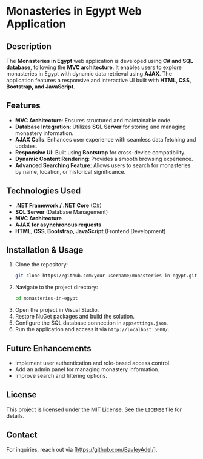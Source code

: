# Monasteries in Egypt Web Application

## Description
The **Monasteries in Egypt** web application is developed using **C# and SQL database**, following the **MVC architecture**. It enables users to explore monasteries in Egypt with dynamic data retrieval using **AJAX**. The application features a responsive and interactive UI built with **HTML, CSS, Bootstrap, and JavaScript**.

## Features
- **MVC Architecture**: Ensures structured and maintainable code.
- **Database Integration**: Utilizes **SQL Server** for storing and managing monastery information.
- **AJAX Calls**: Enhances user experience with seamless data fetching and updates.
- **Responsive UI**: Built using **Bootstrap** for cross-device compatibility.
- **Dynamic Content Rendering**: Provides a smooth browsing experience.
- **Advanced Searching Feature**: Allows users to search for monasteries by name, location, or historical significance.

## Technologies Used
- **.NET Framework / .NET Core** (C#)
- **SQL Server** (Database Management)
- **MVC Architecture**
- **AJAX for asynchronous requests**
- **HTML, CSS, Bootstrap, JavaScript** (Frontend Development)

## Installation & Usage
1. Clone the repository:
   ```bash
   git clone https://github.com/your-username/monasteries-in-egypt.git
   ```
2. Navigate to the project directory:
   ```bash
   cd monasteries-in-egypt
   ```
3. Open the project in Visual Studio.
4. Restore NuGet packages and build the solution.
5. Configure the SQL database connection in `appsettings.json`.
6. Run the application and access it via `http://localhost:5000/`.

## Future Enhancements
- Implement user authentication and role-based access control.
- Add an admin panel for managing monastery information.
- Improve search and filtering options.

## License
This project is licensed under the MIT License. See the `LICENSE` file for details.

## Contact
For inquiries, reach out via [https://github.com/BavleyAdel/].

